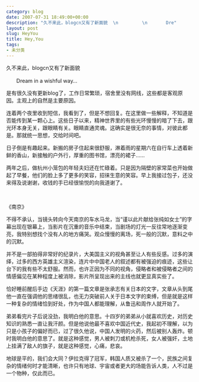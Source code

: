```yaml
---
category: blog
date: 2007-07-31 18:49:00+00:00
description: "久不来此，blogcn又有了新面貌  \n         \n       Dre"
layout: post
slug: HeyYou
title: Hey,You
tags:
- 未分类
---
```


久不来此，blogcn又有了新面貌  
         
       Dream in a wishful way…

  


是有很久没有更新blog了，工作日常繁琐，宿舍里没有网线，这些都是客观原因。主观上的自然是主要原因。

  


连着两个夜里收到短信，我看到了，但是不想回复。在这里做一些解释，不知道是否能传到某一颗心上。这些日子以来，精神世界里的有些光环慢慢的暗了下去，跟光环本身无关，跟眼睛有关。眼睛直通灵魂。这确实是很无奈的事情，对彼此都是。那就统一思想，交给时间吧。

  


日子倒是有趣起来。新搬的房子住起来很舒服，淋着雨的星期六在自行车上透着新鲜的香山，新接触的户外行，厚重的图书馆，漂亮的裙子……

  


两年之后，做杭州小笼包的年轻夫妇还在忙碌着。只是因为隔壁的家常菜也开始做起了早餐，他们的脸上多了更多的笑容，招徕生意的笑容。早上我接过包子，还没来得及说谢谢，收钱的手已经很愉悦的向我道谢了。

  


 

  


《南京》

  


不得不承认，当镜头转向今天南京的车水马龙，当“谨以此片献给张纯如女士”的字幕出现在银幕上，当影片在沉重的音乐中结束，当剧场的灯光一反往常地逐渐变亮，我特别想找个没有人的地方痛哭。观众慢慢的离场，死一般的沉默，意料之中的沉默。

  


并不是一部拍得非常好的纪录片，大美国主义的视角甚至让人有些反感。过多的演绎，过多的西方英雄主义渲染，连片中中国老人的叙述都有被强迫的痕迹，这些让台下的我有些不太舒服。然而，也许正因为不同的视角，侵略者和被侵略者之间的情感偏见在某种程度上被消除，影片所呈现出来的主线也就更显真实些了。

  


恰好睡前醒后手边《天涯》的第一篇文章是张承志有关日本的文字，文章从头到尾他一直在强调他的思绪很乱，也无力突破前人关于日本文字的束缚，但是就是这样一种复杂的情绪恰到好处，作为中国人都能理解，从鲁迅和周作人就开始了。

  


弟弟看完片子后说没劲，我明白他的意思。十四岁的弟弟从小就喜欢历史，对历史知识的熟悉一直让我汗颜。但是他说他最不喜欢中国近代史，我起初不理解，以为只是小孩子的偏好而已，过了很久他说，中国人发明的火药，然后被别人轰炸。顿时我明白他的意思了。就是这种感觉，男人被刺刀或机枪杀死，女人被强奸，土地上挂满了敌人的旗子，就是这种感觉，心痛，悲哀。

  


地球是平的，我们会大同？伊拉克得了冠军，韩国人质又被杀了一个，民族之间复杂的情绪何时才能清晰，也许只有地球、宇宙或者更大的场能告诉人类，人不过是一个物种，仅此而已。
